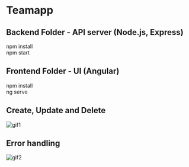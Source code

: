 # Teamapp

## Backend Folder - API server (Node.js, Express)

npm install  
npm start 

## Frontend Folder - UI (Angular)

npm install  
ng serve

## Create, Update and Delete

![gif1](http://g.recordit.co/y1SlLvpA9f.gif)

## Error handling

![gif2](http://g.recordit.co/mwE6sk568c.gif)
